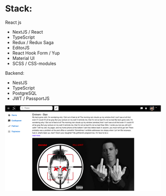 # Stack: 

React js

- NextJS / React
- TypeScript
- Redux / Redux Saga
- EditorJS
- React Hook Form / Yup
- Material UI
- SCSS / CSS-modules

Backend:
- NestJS
- TypeScript
- PostgreSQL
- JWT / PassportJS

![](https://github.com/1andau/webdev-journal/blob/master/screen.png)